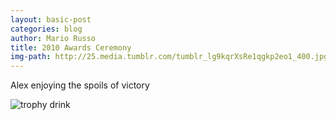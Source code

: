 ```yaml
---
layout: basic-post
categories: blog
author: Mario Russo
title: 2010 Awards Ceremony
img-path: http://25.media.tumblr.com/tumblr_lg9kqrXsRe1qgkp2eo1_400.jpg
---
```

<p>Alex enjoying the spoils of victory</p>
<img src="http://24.media.tumblr.com/tumblr_lg9l0rJiHg1qgkp2eo1_400.jpg" alt="trophy drink"/>
